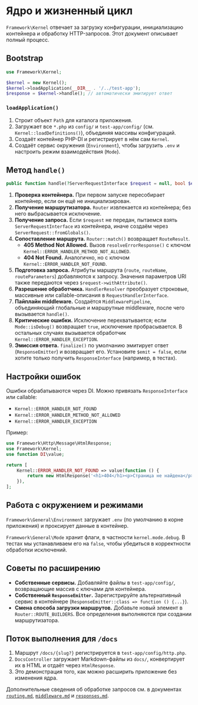 # Ядро и жизненный цикл

`Framework\Kernel` отвечает за загрузку конфигурации, инициализацию контейнера и обработку HTTP-запросов. Этот документ описывает полный процесс.

## Bootstrap

```php
use Framework\Kernel;

$kernel = new Kernel();
$kernel->loadApplication(__DIR__ . '/../test-app');
$response = $kernel->handle(); // автоматически эмитирует ответ
```

### `loadApplication()`

1. Строит объект `Path` для каталога приложения.
2. Загружает все `*.php` из `config/` и `test-app/config/` (см. `Kernel::loadDefinitions()`), объединяя массивы конфигураций.
3. Создаёт контейнер PHP-DI и регистрирует в нём сам `Kernel`.
4. Создаёт сервис окружения (`Environment`), чтобы загрузить `.env` и настроить режим взаимодействия (`Mode`).

## Метод `handle()`

```php
public function handle(?ServerRequestInterface $request = null, bool $emit = true): ResponseInterface
```

1. **Проверка контейнера.** При первом запуске пересобирает контейнер, если он ещё не инициализирован.
2. **Получение маршрутизатора.** `Router` извлекается из контейнера; без него выбрасывается исключение.
3. **Получение запроса.** Если `$request` не передан, пытаемся взять `ServerRequestInterface` из контейнера, иначе создаём через `ServerRequest::fromGlobals()`.
4. **Сопоставление маршрута.** `Router::match()` возвращает `RouteResult`.
   - **405 Method Not Allowed.** Вызов `resolveErrorResponse()` с ключом `Kernel::ERROR_HANDLER_METHOD_NOT_ALLOWED`.
   - **404 Not Found.** Аналогично, но с ключом `Kernel::ERROR_HANDLER_NOT_FOUND`.
5. **Подготовка запроса.** Атрибуты маршрута (`route`, `routeName`, `routeParameters`) добавляются к запросу. Значения параметров URI также передаются через `$request->withAttribute()`.
6. **Разрешение обработчика.** `HandlerResolver` преобразует строковые, массивные или callable-описания в `RequestHandlerInterface`.
7. **Пайплайн middleware.** Создаётся `MiddlewarePipeline`, объединяющий глобальные и маршрутные middleware, после чего вызывается `handle()`.
8. **Критические ошибки.** Исключение перехватывается; если `Mode::isDebug()` возвращает `true`, исключение пробрасывается. В остальных случаях вызывается обработчик `Kernel::ERROR_HANDLER_EXCEPTION`.
9. **Эмиссия ответа.** `finalize()` по умолчанию эмитирует ответ (`ResponseEmitter`) и возвращает его. Установите `$emit = false`, если хотите только получить `ResponseInterface` (например, в тестах).

## Настройки ошибок

Ошибки обрабатываются через DI. Можно привязать `ResponseInterface` или callable:

- `Kernel::ERROR_HANDLER_NOT_FOUND`
- `Kernel::ERROR_HANDLER_METHOD_NOT_ALLOWED`
- `Kernel::ERROR_HANDLER_EXCEPTION`

Пример:

```php
use Framework\Http\Message\HtmlResponse;
use Framework\Kernel;
use function DI\value;

return [
    Kernel::ERROR_HANDLER_NOT_FOUND => value(function () {
        return new HtmlResponse('<h1>404</h1><p>Страница не найдена</p>', 404);
    }),
];
```

## Работа с окружением и режимами

`Framework\General\Environment` загружает `.env` (по умолчанию в корне приложения) и проксирует данные в контейнер.

`Framework\General\Mode` хранит флаги, в частности `kernel.mode.debug`. В тестах мы устанавливаем его на `false`, чтобы убедиться в корректности обработки исключений.

## Советы по расширению

- **Собственные сервисы.** Добавляйте файлы в `test-app/config/`, возвращающие массив с ключами для контейнера.
- **Собственный `ResponseEmitter`.** Зарегистрируйте альтернативный сервис в контейнере (`ResponseEmitter::class => function () {...}`).
- **Смена способа загрузки маршрутов.** Добавьте новый элемент в `Router::ROUTE_BUILDERS`. Все определения выполняются при создании маршрутизатора.

## Поток выполнения для `/docs`

1. Маршрут `/docs/{slug?}` регистрируется в `test-app/config/http.php`.
2. `DocsController` загружает Markdown-файлы из `docs/`, конвертирует их в HTML и отдаёт через `HtmlResponse`.
3. Это демонстрация того, как можно расширить приложение без изменения ядра.

Дополнительные сведения об обработке запросов см. в документах [`routing.md`](routing.md), [`middleware.md`](middleware.md) и [`responses.md`](responses.md).
